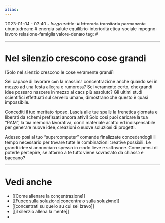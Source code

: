 ```yaml
---
alias: 
---
```

2023-01-04 - 02:40 - *luogo*
zettle: # letteraria transitoria permanente
ubuntudream: # energia-salute equilibrio-interiorità etica-sociale impegno-lavoro relazione-famiglia valore-denaro 
tag: #

---
# Nel silenzio crescono cose grandi
[Solo nel silenzio crescono le cose veramente grandi]

Sei capace di lavorare con la massima concentrazione anche quando sei in mezzo ad una festa allegra e rumorosa? Sei veramente certo, che grandi idee possano nascere in mezzo al caos più assoluto? Gli ultimi studi scientifici effettuati sul cervello umano, dimostrano che questo è quasi impossibile.

Concediti il tuo meritato riposo. Lascia alle tue spalle la frenetica giornata e liberati da schemi prefissati ancora attivi! Solo così puoi caricare la tua “RAM”, la tua memoria lavorativa, con il materiale adatto ed indispensabile per generare nuove idee, creazioni o nuove soluzioni di progetti.

Adesso poni al tuo “supercomputer” domande finalizzate concedendogli il tempo necessario per trovare tutte le combinazioni creative possibili. Le grandi idee si annunciano spesso in modo lieve e sottovoce. Come pensi di poterle percepire, se attorno a te tutto viene sovrastato da chiasso e baccano?



---
# Vedi anche
- [[Come allenare la concentrazione]]
- [[Fuoco sulla soluzione|concentrato sulla soluzione]]
- [[concentrati su quello su cui sei bravo]]
- [[il silenzio allena la mente]]
- 